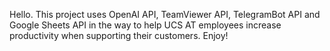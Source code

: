 Hello. This project uses OpenAI API, TeamViewer API, TelegramBot API and Google Sheets API in the way to help UCS AT employees increase productivity when supporting their customers. Enjoy!

